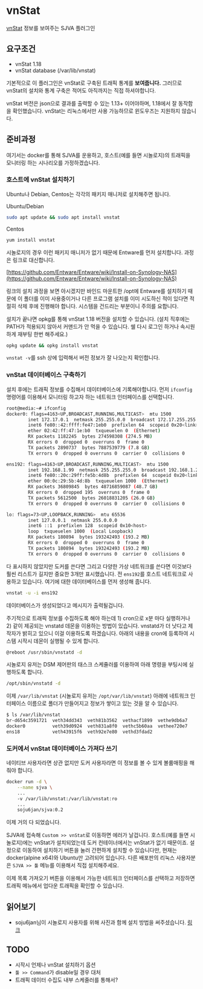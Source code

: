 # vnStat

[vnStat](https://humdi.net/vnstat/) 정보를 보여주는 SJVA 플러그인

## 요구조건

- vnStat 1.18
- vnStat database (/var/lib/vnstat)

기본적으로 이 플러그인은 vnStat로 구축된 트래픽 통계를 **보여줍니다.** 그러므로 vnStat의 설치와 통계 구축은 적어도 아직까지는 직접 하셔야합니다. 

vnStat 버전은 json으로 결과를 출력할 수 있는 1.13+ 이어야하며, 1.18에서 잘 동작함을 확인했습니다. vnStat는 리눅스에서만 사용 가능하므로 윈도우즈는 지원하지 않습니다.  

## 준비과정

여기서는 docker를 통해 SJVA를 운용하고, 호스트(예를 들면 시놀로지)의 트래픽을 모니터링 하는 시나리오를 가정하겠습니다.
 
### 호스트에 vnStat 설치하기

Ubuntu나 Debian, Centos는 각각의 패키지 매니저로 설치해주면 됩니다.

Ubuntu/Debian
```bash
sudo apt update && sudo apt install vnstat
```

Centos
```bash
yum install vnstat
```

시놀로지의 경우 이런 패키지 매니저가 없기 때문에 Entware를 먼저 설치합니다. 과정은 링크로 대신합니다. 

[https://github.com/Entware/Entware/wiki/Install-on-Synology-NAS](https://github.com/Entware/Entware/wiki/Install-on-Synology-NAS)

링크의 설치 과정을 보면 아시겠지만 바인드 마운트한 /opt에 Entware를 설치하기 때문에 이 폴더를 이미 사용중이거나 다른 프로그램 설치를 이미 시도하신 적이 있다면 적절히 삭제 후에 진행해야 합니다. 시스템을 건드리는 부분이니 주의를 요합니다.

설치가 끝나면 opkg를 통해 vnStat 1.18 버전을 설치할 수 있습니다. (설치 직후에는 PATH가 적용되지 않아서 커맨드가 안 먹을 수 있습니다. 쉘 다시 로그인 하거나 속시원하게 재부팅 한번 해주세요.)

```bash
opkg update && opkg install vnstat
```

```vnstat -v```를 ssh 상에 입력해서 버전 정보가 잘 나오는지 확인합니다.

### vnStat 데이터베이스 구축하기

설치 후에는 트래픽 정보를 수집해서 데이터베이스에 기록해야합니다. 먼저 ```ifconfig``` 명령어를 이용해서 모니터링 하고자 하는 네트워크 인터페이스를 선택합니다.

```bash
root@media:~# ifconfig
docker0: flags=4163<UP,BROADCAST,RUNNING,MULTICAST>  mtu 1500
        inet 172.17.0.1  netmask 255.255.0.0  broadcast 172.17.255.255
        inet6 fe80::42:ffff:fe47:1eb0  prefixlen 64  scopeid 0x20<link>
        ether 02:42:ff:47:1e:b0  txqueuelen 0  (Ethernet)
        RX packets 1182245  bytes 274598308 (274.5 MB)
        RX errors 0  dropped 0  overruns 0  frame 0
        TX packets 2890737  bytes 7887539779 (7.8 GB)
        TX errors 0  dropped 0 overruns 0  carrier 0  collisions 0

ens192: flags=4163<UP,BROADCAST,RUNNING,MULTICAST>  mtu 1500
        inet 192.168.1.99  netmask 255.255.255.0  broadcast 192.168.1.255
        inet6 fe80::20c:29ff:fe5b:4d8b  prefixlen 64  scopeid 0x20<link>
        ether 00:0c:29:5b:4d:8b  txqueuelen 1000  (Ethernet)
        RX packets 36809845  bytes 48716859087 (48.7 GB)
        RX errors 0  dropped 195  overruns 0  frame 0
        TX packets 5612500  bytes 26018831205 (26.0 GB)
        TX errors 0  dropped 0 overruns 0  carrier 0  collisions 0

lo: flags=73<UP,LOOPBACK,RUNNING>  mtu 65536
        inet 127.0.0.1  netmask 255.0.0.0
        inet6 ::1  prefixlen 128  scopeid 0x10<host>
        loop  txqueuelen 1000  (Local Loopback)
        RX packets 180894  bytes 193242493 (193.2 MB)
        RX errors 0  dropped 0  overruns 0  frame 0
        TX packets 180894  bytes 193242493 (193.2 MB)
        TX errors 0  dropped 0 overruns 0  carrier 0  collisions 0
```

다 표시하지 않았지만 도커를 쓴다면 그리고 다양한 가상 네트워크를 쓴다면 이것보다 훨씬 리스트가 길지만 중요한 3개만 표시했습니다. 전 ```ens192```를 호스트 네트워크로 사용하고 있습니다. 여기에 대한 데이터베이스를 먼저 생성해 줍니다.

```bash
vnstat -u -i ens192
```

데이터베이스가 생성되었다고 메시지가 출력될겁니다.

주기적으로 트래픽 정보를 수집하도록 해야 하는데 1) cron으로 x분 마다 실행하거나 2) 같이 제공되는 vnstatd 데몬을 이용하는 방법이 있습니다. vnstatd가 더 낫다고 제작자가 밝히고 있으니 이걸 이용하도록 하겠습니다. 아래의 내용을 cron에 등록하여 시스템 시작시 데몬이 실행될 수 있게 합니다.  

```bash
@reboot /usr/sbin/vnstatd -d
```

시놀로지 유저는 DSM 제어판의 태스크 스케쥴러를 이용하여 아래 명령을 부팅시에 실행하도록 합니다.

```bash
/opt/sbin/vnstatd -d
```

이제 ```/var/lib/vnstat``` (시놀로지 유저는 ```/opt/var/lib/vnstat```) 아래에 네트워크 인터페이스 이름으로 폴더가 만들어지고 정보가 쌓이고 있는 것을 알 수 있습니다.

```bash
$ ls /var/lib/vnstat
br-d654c3591721  veth34dd343  veth81b3562  vethacf1899  vethe9db6a7
docker0          veth39d0924  veth831a8f0  vethc5b60aa  vethee720e7
ens18            veth43915f6  veth92e7e80  vethd3fdad2
```

### 도커에서 vnStat 데이터베이스 가져다 쓰기

네이티브 사용자라면 상관 없지만 도커 사용자라면 이 정보를 볼 수 있게 볼륨매핑을 해줘야 합니다.

```bash
docker run -d \
    --name sjva \
    ...
    -v /var/lib/vnstat:/var/lib/vnstat:ro
    ...
    soju6jan/sjva:0.2
```

이제 거의 다 되었습니다. 

SJVA에 접속해 ```Custom >> vnStat```로 이동하면 에러가 날겁니다. 호스트(예를 들면 시놀로지)에는 vnStat가 설치되었는데 도커 컨테이너에서는 vnStat가 없기 때문이죠. 설정으로 이동하여 설치하기 버튼을 눌러 간편하게 설치할 수 있습니다만, 현재는  docker(alpine x64)와 Ubuntu만 고려되어 있습니다. 다른 배포판의 리눅스 사용자분은 ```SJVA >> 툴``` 메뉴를 이용해서 직접 설치해주세요.

이제 목록 가져오기 버튼을 이용해서 가능한 네트워크 인터페이스를 선택하고 저장하면 트래픽 메뉴에서 업다운 트래픽을 확인할 수 있습니다.

## 읽어보기

- soju6jan님이 시놀로지 사용자를 위해 사진과 함께 설치 방법을 써주셨습니다. [링크](https://soju6jan.com/archives/1219)

## TODO

- 시작시 언제나 vnStat 설치하기 옵션
- ```툴 >> Command```가 disable일 경우 대처
- 트래픽 데이터 수집도 내부 스케줄러를 통해서?
